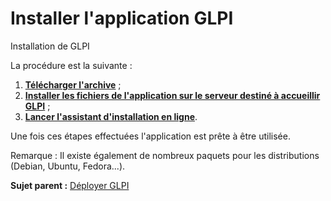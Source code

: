 Installer l'application GLPI
============================

Installation de GLPI

La procédure est la suivante :

1.  **[Télécharger l'archive](index.php?fr/install/install_download.md)** ;
2.  **[Installer les fichiers de l'application sur le serveur destiné à accueillir GLPI](index.php?fr/install/install_copyfiles.md)** ;
3.  **[Lancer l'assistant d'installation en ligne](index.php?fr/install/install_wizard.html)**.

Une fois ces étapes effectuées l'application est prête à être utilisée.

Remarque : Il existe également de nombreux paquets pour les distributions (Debian, Ubuntu, Fedora...).

**Sujet parent :** [Déployer
GLPI](index.php?fr/install/installing.html "Guide d'installation.")

